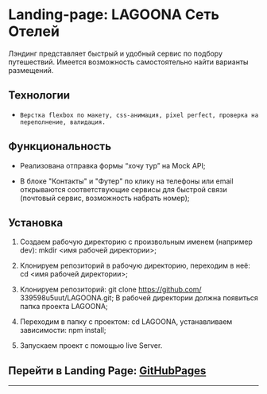 # Landing-page: **LAGOONA Сеть Отелей**

  Лэндинг представляет быстрый и удобный сервис по подбору путешествий. Имеется возможность самостоятельно найти варианты размещений.  


## Технологии

*	  Верстка flexbox по макету, css-анимация, pixel perfect, проверка на переполнение, валидация.


## Функциональность

*  Реализована отправка формы “хочу тур” на Mock API;

*  В блоке "Контакты" и "Футер" по клику на телефоны или email открываются соответствующие сервисы для быстрой связи (почтовый сервис, возможность набрать номер);


## Установка

1.	Создаем рабочую директорию с произвольным именем  (например dev):
    mkdir <имя рабочей директории>;

2.	Клонируем репозиторий в рабочую директорию, переходим в неё: 
    cd <имя рабочей директории>;

3.	Клонируем репозиторий: git clone https://github.com/   339598u5uut/LAGOONA.git;
    В рабочей директории должна появиться папка проекта LAGOONA;

4.	Переходим в папку с проектом:
    cd LAGOONA, устанавливаем зависимости: npm install;

5.	Запускаем проект c помощью live Server.


## Перейти в Landing Page: [GitHubPages](https://339598u5uut.github.io/LAGOONA/)


***  
